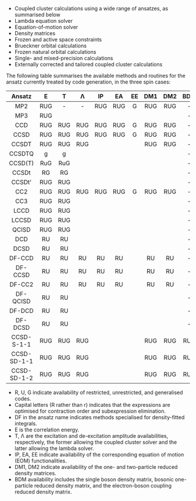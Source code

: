 - Coupled cluster calculations using a wide range of ansatzes, as summarised below
- Lambda equation solver
- Equation-of-motion solver
- Density matrices
- Frozen and active space constraints
- Brueckner orbital calculations
- Frozen natural orbital calculations
- Single- and mixed-precision calculations
- Externally corrected and tailored coupled cluster calculations

The following table summarises the available methods and routines for the ansatz currently treated by code generation, in the three spin cases:

| Ansatz      |   E   |   T   |   Λ   |  IP   |  EA   |  EE   |  DM1  |  DM2  |  BDM  |
| :---------: | :---: | :---: | :---: | :---: | :---: | :---: | :---: | :---: | :---: |
| MP2         |  RUG  |   -   |   -   |  RUG  |  RUG  |   G   |  RUG  |  RUG  |   -   |
| MP3         |  RUG  |       |       |       |       |       |       |       |   -   |
| CCD         |  RUG  |  RUG  |  RUG  |  RUG  |  RUG  |   G   |  RUG  |  RUG  |   -   |
| CCSD        |  RUG  |  RUG  |  RUG  |  RUG  |  RUG  |   G   |  RUG  |  RUG  |   -   |
| CCSDT       |  RUG  |  RUG  |  RUG  |       |       |       |  RUG  |  RUG  |   -   |
| CCSDTQ      |   g   |   g   |       |       |       |       |       |       |   -   |
| CCSD(T)     |  RuG  |  RuG  |       |       |       |       |       |       |   -   |
| CCSDt       |  RG   |  RG   |       |       |       |       |       |       |   -   |
| CCSDt'      |  RUG  |  RUG  |       |       |       |       |       |       |   -   |
| CC2         |  RUG  |  RUG  |  RUG  |  RUG  |  RUG  |   G   |  RUG  |  RUG  |   -   |
| CC3         |  RUG  |  RUG  |       |       |       |       |       |       |   -   |
| LCCD        |  RUG  |  RUG  |       |       |       |       |       |       |   -   |
| LCCSD       |  RUG  |  RUG  |       |       |       |       |       |       |   -   |
| QCISD       |  RUG  |  RUG  |       |       |       |       |       |       |   -   |
| DCD         |  RU   |  RU   |       |       |       |       |       |       |   -   |
| DCSD        |  RU   |  RU   |       |       |       |       |       |       |   -   |
| DF-CCD      |  RU   |  RU   |  RU   |  RU   |  RU   |       |  RU   |  RU   |   -   |
| DF-CCSD     |  RU   |  RU   |  RU   |  RU   |  RU   |       |  RU   |  RU   |   -   |
| DF-CC2      |  RU   |  RU   |  RU   |  RU   |  RU   |       |  RU   |  RU   |   -   |
| DF-QCISD    |  RU   |  RU   |       |       |       |       |       |       |   -   |
| DF-DCD      |  RU   |  RU   |       |       |       |       |       |       |   -   |
| DF-DCSD     |  RU   |  RU   |       |       |       |       |       |       |   -   |
| CCSD-S-1-1  |  RUG  |  RUG  |  RUG  |       |       |       |  RUG  |  RUG  |  RUG  |
| CCSD-SD-1-1 |  RUG  |  RUG  |  RUG  |       |       |       |  RUG  |  RUG  |  RUG  |
| CCSD-SD-1-2 |  RUG  |  RUG  |  RUG  |       |       |       |  RUG  |  RUG  |  RUG  |

- R, U, G indicate availability of restricted, unrestricted, and generalised codes.
- Capital letters (R rather than r) indicates that the expressions are optimised for contraction order and subexpression elimination.
- DF in the ansatz name indicates methods specialised for density-fitted integrals.
- E is the correlation energy.
- T, Λ are the excitation and de-excitation amplitude availabilities, respectively, the former allowing the coupled cluster solver and the latter allowing the lambda solver.
- IP, EA, EE indicate availability of the corresponding equation of motion (EOM) functionalities.
- DM1, DM2 indicate availability of the one- and two-particle reduced density matrices.
- BDM availability includes the single boson density matrix, bosonic one-particle reduced density matrix, and the electron-boson coupling reduced density matrix.
